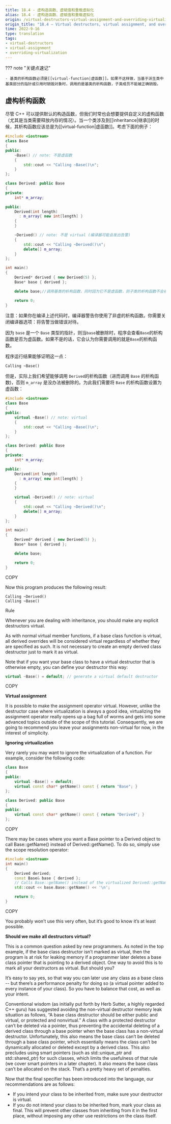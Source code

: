 ```yaml
---
title: 18.4 - 虚构造函数、虚赋值和重载虚拟化
alias: 18.4 - 虚构造函数、虚赋值和重载虚拟化
origin: /virtual-destructors-virtual-assignment-and-overriding-virtualization/
origin_title: "18.4 — Virtual destructors, virtual assignment, and overriding virtualization"
time: 2022-9-16
type: translation
tags:
- virtual-destructors
- virtual-assignment
- overriding-virtualization
---
```


??? note "关键点速记"
	
	- 基类的析构函数必须是[[virtual-function|虚函数]]。如果不这样做，当基于派生类中基类部分的指针或引用时销毁对象时，调用的是基类的析构函数，子类成员不能被正确销毁。

## 虚构析构函数

 
 尽管 C++ 可以提供默认的构造函数，但我们时常也会想要提供自定义的虚构函数（尤其是当类需要释放内存的情况）。当一个类涉及到[[inheritance|继承]]的时候，其析构函数应该总是为[[virtual-function|虚函数]]。考虑下面的例子：

```cpp
#include <iostream>
class Base
{
public:
    ~Base() // note: 不是虚函数
    {
        std::cout << "Calling ~Base()\n";
    }
};

class Derived: public Base
{
private:
    int* m_array;

public:
    Derived(int length)
      : m_array{ new int[length] }
    {
    }

    ~Derived() // note: 不是 virtual (编译器可能会发出告警)
    {
        std::cout << "Calling ~Derived()\n";
        delete[] m_array;
    }
};

int main()
{
    Derived* derived { new Derived(5) };
    Base* base { derived };

    delete base;//调用基类的析构函数，同时因为它不是虚函数，则子类的析构函数不会被调用，子类成员无法析构

    return 0;
}
```


注意：如果你在编译上述代码时，编译器警告你使用了非虚的析构函数。你需要关闭编译器选项：将告警当做错误对待。

因为 `base` 是一个 `Base` 类型的指针，则当`base`被删除时，程序会查看`Base`的析构函数是否为虚函数。如果不是的话，它会认为你需要调用的就是`Base`的析构函数。

程序运行结果能够证明这一点：

```
Calling ~Base()
```

但是，实际上我们希望能够调用 `Derived`的析构函数（进而调用 `Base` 的析构函数)，否则 `m_array` 是没办法被删除的。为此我们需要将 `Base` 的析构函数设置为虚函数：

```cpp
#include <iostream>
class Base
{
public:
    virtual ~Base() // note: virtual
    {
        std::cout << "Calling ~Base()\n";
    }
};

class Derived: public Base
{
private:
    int* m_array;

public:
    Derived(int length)
      : m_array{ new int[length] }
    {
    }

    virtual ~Derived() // note: virtual
    {
        std::cout << "Calling ~Derived()\n";
        delete[] m_array;
    }
};

int main()
{
    Derived* derived { new Derived(5) };
    Base* base { derived };

    delete base;

    return 0;
}
```

COPY

Now this program produces the following result:

```
Calling ~Derived()
Calling ~Base()
```

Rule

Whenever you are dealing with inheritance, you should make any explicit destructors virtual.

As with normal virtual member functions, if a base class function is virtual, all derived overrides will be considered virtual regardless of whether they are specified as such. It is not necessary to create an empty derived class destructor just to mark it as virtual.

Note that if you want your base class to have a virtual destructor that is otherwise empty, you can define your destructor this way:

```cpp
virtual ~Base() = default; // generate a virtual default destructor
```

COPY

**Virtual assignment**

It is possible to make the assignment operator virtual. However, unlike the destructor case where virtualization is always a good idea, virtualizing the assignment operator really opens up a bag full of worms and gets into some advanced topics outside of the scope of this tutorial. Consequently, we are going to recommend you leave your assignments non-virtual for now, in the interest of simplicity.

**Ignoring virtualization**

Very rarely you may want to ignore the virtualization of a function. For example, consider the following code:

```cpp
class Base
{
public:
    virtual ~Base() = default;
    virtual const char* getName() const { return "Base"; }
};

class Derived: public Base
{
public:
    virtual const char* getName() const { return "Derived"; }
};
```

COPY

There may be cases where you want a Base pointer to a Derived object to call Base::getName() instead of Derived::getName(). To do so, simply use the scope resolution operator:

```cpp
#include <iostream>
int main()
{
    Derived derived;
    const Base& base { derived };
    // Calls Base::getName() instead of the virtualized Derived::getName()
    std::cout << base.Base::getName() << '\n';

    return 0;
}
```

COPY

You probably won’t use this very often, but it’s good to know it’s at least possible.

**Should we make all destructors virtual?**

This is a common question asked by new programmers. As noted in the top example, if the base class destructor isn’t marked as virtual, then the program is at risk for leaking memory if a programmer later deletes a base class pointer that is pointing to a derived object. One way to avoid this is to mark all your destructors as virtual. But should you?

It’s easy to say yes, so that way you can later use any class as a base class -- but there’s a performance penalty for doing so (a virtual pointer added to every instance of your class). So you have to balance that cost, as well as your intent.

Conventional wisdom (as initially put forth by Herb Sutter, a highly regarded C++ guru) has suggested avoiding the non-virtual destructor memory leak situation as follows, “A base class destructor should be either public and virtual, or protected and nonvirtual.” A class with a protected destructor can’t be deleted via a pointer, thus preventing the accidental deleting of a derived class through a base pointer when the base class has a non-virtual destructor. Unfortunately, this also means the base class can’t be deleted through a base class pointer, which essentially means the class can’t be dynamically allocated or deleted except by a derived class. This also precludes using smart pointers (such as std::unique_ptr and std::shared_ptr) for such classes, which limits the usefulness of that rule (we cover smart pointers in a later chapter). It also means the base class can’t be allocated on the stack. That’s a pretty heavy set of penalties.

Now that the final specifier has been introduced into the language, our recommendations are as follows:

-   If you intend your class to be inherited from, make sure your destructor is virtual.
-   If you do not intend your class to be inherited from, mark your class as final. This will prevent other classes from inheriting from it in the first place, without imposing any other use restrictions on the class itself.

